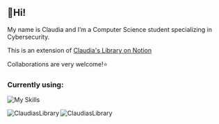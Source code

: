 ## 💫Hi!
My name is Claudia and I’m a Computer Science student specializing in Cybersecurity.

This is an extension of [Claudia's Library on Notion](https://claudiaslibrary.notion.site/Welcome-to-Claudia-s-Library-12a19f75683280f7af7ec17732da7c20)
  
Collaborations are very welcome!⭐️  

<h3 align="left">Currently using:</h3>

![My Skills](https://skillicons.dev/icons?i=kali,c,cpp,python,pycharm,notion,vscode,apple,swift,html)

<p align="left"><img align="left" src="https://github-readme-stats.vercel.app/api?username=ClaudiasLibrary&hide_border=true&theme=transparent&show_icons=true&locale=en" alt="ClaudiasLibrary" /></p>

<p align="left"><img align="left" src="https://github-readme-stats.vercel.app/api/top-langs?username=ClaudiasLibrary&hide_border=true&theme=transparent&show_icons=true&locale=en&layout=compact" alt="ClaudiasLibrary" /></p>
<!---
ClaudiasLibrary/ClaudiasLibrary is a ✨ special ✨ repository because its `README.md` (this file) appears on your GitHub profile.
You can click the Preview link to take a look at your changes.
--->
